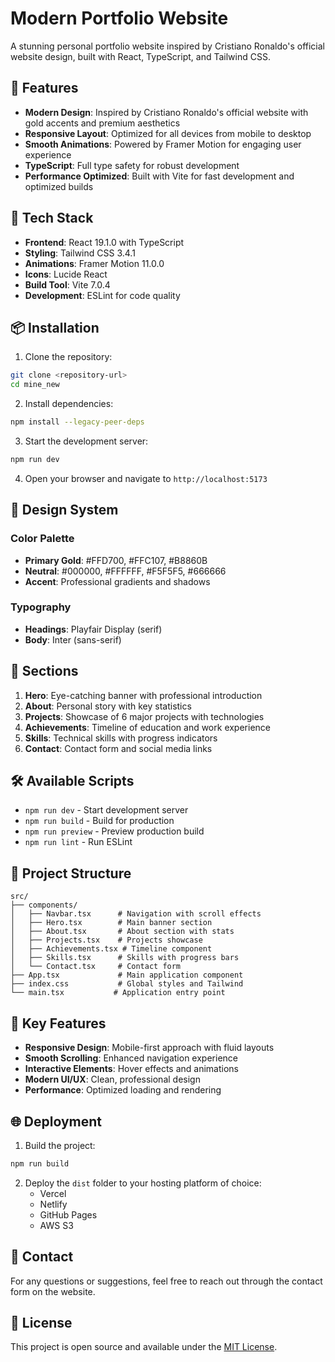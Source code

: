 # Modern Portfolio Website

A stunning personal portfolio website inspired by Cristiano Ronaldo's official website design, built with React, TypeScript, and Tailwind CSS.

## 🌟 Features

- **Modern Design**: Inspired by Cristiano Ronaldo's official website with gold accents and premium aesthetics
- **Responsive Layout**: Optimized for all devices from mobile to desktop
- **Smooth Animations**: Powered by Framer Motion for engaging user experience
- **TypeScript**: Full type safety for robust development
- **Performance Optimized**: Built with Vite for fast development and optimized builds

## 🚀 Tech Stack

- **Frontend**: React 19.1.0 with TypeScript
- **Styling**: Tailwind CSS 3.4.1
- **Animations**: Framer Motion 11.0.0
- **Icons**: Lucide React
- **Build Tool**: Vite 7.0.4
- **Development**: ESLint for code quality

## 📦 Installation

1. Clone the repository:
```bash
git clone <repository-url>
cd mine_new
```

2. Install dependencies:
```bash
npm install --legacy-peer-deps
```

3. Start the development server:
```bash
npm run dev
```

4. Open your browser and navigate to `http://localhost:5173`

## 🎨 Design System

### Color Palette
- **Primary Gold**: #FFD700, #FFC107, #B8860B
- **Neutral**: #000000, #FFFFFF, #F5F5F5, #666666
- **Accent**: Professional gradients and shadows

### Typography
- **Headings**: Playfair Display (serif)
- **Body**: Inter (sans-serif)

## 📱 Sections

1. **Hero**: Eye-catching banner with professional introduction
2. **About**: Personal story with key statistics
3. **Projects**: Showcase of 6 major projects with technologies
4. **Achievements**: Timeline of education and work experience
5. **Skills**: Technical skills with progress indicators
6. **Contact**: Contact form and social media links

## 🛠️ Available Scripts

- `npm run dev` - Start development server
- `npm run build` - Build for production
- `npm run preview` - Preview production build
- `npm run lint` - Run ESLint

## 📁 Project Structure

```
src/
├── components/
│   ├── Navbar.tsx      # Navigation with scroll effects
│   ├── Hero.tsx        # Main banner section
│   ├── About.tsx       # About section with stats
│   ├── Projects.tsx    # Projects showcase
│   ├── Achievements.tsx # Timeline component
│   ├── Skills.tsx      # Skills with progress bars
│   └── Contact.tsx     # Contact form
├── App.tsx             # Main application component
├── index.css           # Global styles and Tailwind
└── main.tsx           # Application entry point
```

## 🎯 Key Features

- **Responsive Design**: Mobile-first approach with fluid layouts
- **Smooth Scrolling**: Enhanced navigation experience
- **Interactive Elements**: Hover effects and animations
- **Modern UI/UX**: Clean, professional design
- **Performance**: Optimized loading and rendering

## 🌐 Deployment

1. Build the project:
```bash
npm run build
```

2. Deploy the `dist` folder to your hosting platform of choice:
   - Vercel
   - Netlify
   - GitHub Pages
   - AWS S3

## 📧 Contact

For any questions or suggestions, feel free to reach out through the contact form on the website.

## 📄 License

This project is open source and available under the [MIT License](LICENSE).
